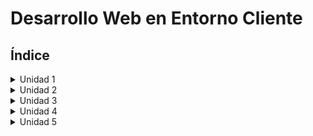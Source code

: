 # Desarrollo Web en Entorno Cliente

## Índice

<details>
<summary>Unidad 1</summary>

* [Práctica 1](https://github.com/JoseAlbertoZurera/entorno-cliente/blob/master/Practicas/P1/p1.md)

</details>

<details>
<summary>Unidad 2</summary>

***Sin contenido***

</details>

<details>
<summary>Unidad 3</summary>

***Sin contenido***

</details>

<details>
<summary>Unidad 4</summary>

***Sin contenido***

</details>

<details>
<summary>Unidad 5</summary>

***Sin contenido***

</details>